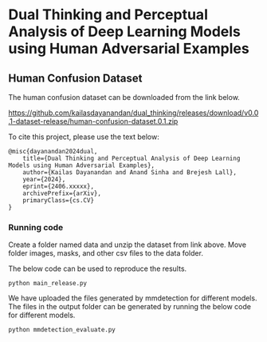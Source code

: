 # Dual Thinking and Perceptual Analysis of Deep Learning Models using Human Adversarial Examples

## Human Confusion Dataset

The human confusion dataset can be downloaded from the link below.

https://github.com/kailasdayanandan/dual_thinking/releases/download/v0.0.1-dataset-release/human-confusion-dataset.0.1.zip

To cite this project, please use the text below:
```
@misc{dayanandan2024dual,
    title={Dual Thinking and Perceptual Analysis of Deep Learning Models using Human Adversarial Examples},
    author={Kailas Dayanandan and Anand Sinha and Brejesh Lall},
    year={2024},
    eprint={2406.xxxxx},
    archivePrefix={arXiv},
    primaryClass={cs.CV}
}
```

### Running code

Create a folder named data and unzip the dataset from link above. Move folder images, masks, and other csv files to the data folder.

The below code can be used to reproduce the results.

```
python main_release.py
```

We have uploaded the files generated by mmdetection for different models.
The files in the output folder can be generated by running the below code for different models.

```
python mmdetection_evaluate.py
```
